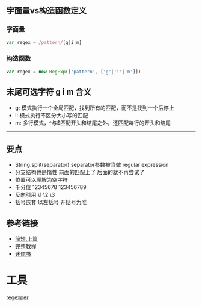## 字面量vs构造函数定义

### 字面量

```javascript
var regex = /pattern/[g|i|m]
```

### 构造函数

```javascript
var regex = new RegExp(['pattern', ['g'|'i'|'m']])
```

## 末尾可选字符 g i m 含义

- g: 模式执行一个全局匹配，找到所有的匹配，而不是找到一个后停止
- i: 模式执行不区分大小写的匹配
- m: 多行模式，^与$匹配开头和结尾之外，还匹配每行的开头和结尾

---

## 要点
* String.split(separator) separator参数被当做 regular expression
* 分支结构也是惰性 前面的匹配上了 后面的就不再尝试了
* 位置可以理解为空字符
* 千分位 12345678 123456789
* 反向引用 \1 \2 \3
* 括号嵌套 以左括号 开括号为准


## 参考链接

- [简短.上篇](http://www.cnblogs.com/giggle/p/5532453.html)
- [完整教程](https://juejin.im/post/5965943ff265da6c30653879)
- [迷你书](https://github.com/qdlaoyao/js-regex-mini-book)

# 工具

[regexper](regexper.com)